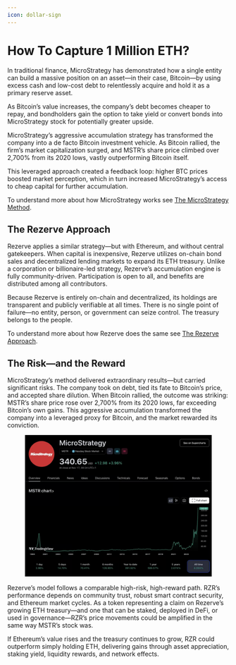 ```yaml
---
icon: dollar-sign
---
```


# How To Capture 1 Million ETH?

In traditional finance, MicroStrategy has demonstrated how a single entity can build a massive position on an asset—in their case, Bitcoin—by using excess cash and low-cost debt to relentlessly acquire and hold it as a primary reserve asset.

As Bitcoin’s value increases, the company’s debt becomes cheaper to repay, and bondholders gain the option to take yield or convert bonds into MicroStrategy stock for potentially greater upside.

MicroStrategy’s aggressive accumulation strategy has transformed the company into a de facto Bitcoin investment vehicle. As Bitcoin rallied, the firm’s market capitalization surged, and MSTR’s share price climbed over 2,700% from its 2020 lows, vastly outperforming Bitcoin itself.&#x20;

This leveraged approach created a feedback loop: higher BTC prices boosted market perception, which in turn increased MicroStrategy’s access to cheap capital for further accumulation.

To understand more about how MicroStrategy works see [The MicroStrategy Method](the-microstrategy-approach.md).

## The Rezerve Approach

Rezerve applies a similar strategy—but with Ethereum, and without central gatekeepers. When capital is inexpensive, Rezerve utilizes on-chain bond sales and decentralized lending markets to expand its ETH treasury. Unlike a corporation or billionaire-led strategy, Rezerve’s accumulation engine is fully community-driven. Participation is open to all, and benefits are distributed among all contributors.

Because Rezerve is entirely on-chain and decentralized, its holdings are transparent and publicly verifiable at all times. There is no single point of failure—no entity, person, or government can seize control. The treasury belongs to the people.

To understand more about how Rezerve does the same see [The Rezerve Approach](./#the-rezerve-approach).

## The Risk—and the Reward

MicroStrategy’s method delivered extraordinary results—but carried significant risks. The company took on debt, tied its fate to Bitcoin’s price, and accepted share dilution. When Bitcoin rallied, the outcome was striking: MSTR’s share price rose over 2,700% from its 2020 lows, far exceeding Bitcoin’s own gains. This aggressive accumulation transformed the company into a leveraged proxy for Bitcoin, and the market rewarded its conviction.

<figure><img src="../.gitbook/assets/image (10).png" alt=""><figcaption></figcaption></figure>

Rezerve’s model follows a comparable high-risk, high-reward path. RZR’s performance depends on community trust, robust smart contract security, and Ethereum market cycles. As a token representing a claim on Rezerve’s growing ETH treasury—and one that can be staked, deployed in DeFi, or used in governance—RZR’s price movements could be amplified in the same way MSTR’s stock was.

If Ethereum’s value rises and the treasury continues to grow, RZR could outperform simply holding ETH, delivering gains through asset appreciation, staking yield, liquidity rewards, and network effects.
